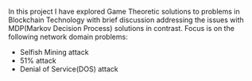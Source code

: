 In this project I have explored Game Theoretic solutions to problems in Blockchain Technology with brief discussion addressing the issues with MDP(Markov Decision Process) solutions in contrast.
Focus is on the following network domain problems:
* Selfish Mining attack
* 51% attack
* Denial of Service(DOS) attack
